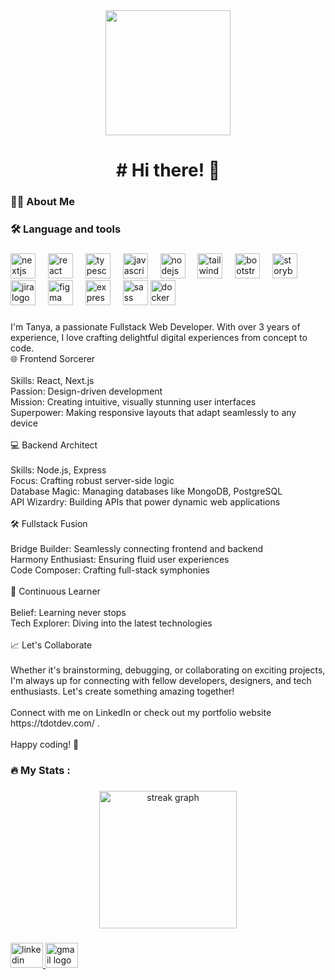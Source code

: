 <div align="center">
  <img height="200" src="https://media4.giphy.com/media/v1.Y2lkPTc5MGI3NjExeGt1MHpjbmVqbXUxYTdlNmgxZW8wbXF6cmt5Z28wOGxxMmx4aXZpNyZlcD12MV9pbnRlcm5hbF9naWZfYnlfaWQmY3Q9Zw/xUPGcEliCc7bETyfO8/giphy.webp"  />
</div>

###

<h1 align="center"># Hi there! 👋</h1>

###

<h3 align="left">👩‍💻  About Me</h3>

###

<h3 align="left">🛠 Language and tools</h3>

###

<div align="left">
  <img src="https://cdn.jsdelivr.net/gh/devicons/devicon/icons/nextjs/nextjs-original.svg" height="40" alt="nextjs logo"  />
  <img width="12" />
  <img src="https://cdn.jsdelivr.net/gh/devicons/devicon/icons/react/react-original.svg" height="40" alt="react logo"  />
  <img width="12" />
  <img src="https://cdn.jsdelivr.net/gh/devicons/devicon/icons/typescript/typescript-original.svg" height="40" alt="typescript logo"  />
  <img width="12" />
  <img src="https://cdn.jsdelivr.net/gh/devicons/devicon/icons/javascript/javascript-original.svg" height="40" alt="javascript logo"  />
  <img width="12" />
  <img src="https://cdn.jsdelivr.net/gh/devicons/devicon/icons/nodejs/nodejs-original.svg" height="40" alt="nodejs logo"  />
  <img width="12" />
  <img src="https://cdn.jsdelivr.net/gh/devicons/devicon/icons/tailwindcss/tailwindcss-original-wordmark.svg" height="40" alt="tailwindcss logo"  />
  <img width="12" />
  <img src="https://cdn.jsdelivr.net/gh/devicons/devicon/icons/bootstrap/bootstrap-original.svg" height="40" alt="bootstrap logo"  />
  <img width="12" />
  <img src="https://cdn.jsdelivr.net/gh/devicons/devicon/icons/storybook/storybook-original.svg" height="40" alt="storybook logo"  />
  <img width="12" />
  <img src="https://cdn.jsdelivr.net/gh/devicons/devicon/icons/jira/jira-original.svg" height="40" alt="jira logo"  />
  <img width="12" />
  <img src="https://cdn.jsdelivr.net/gh/devicons/devicon/icons/figma/figma-original.svg" height="40" alt="figma logo"  />
  <img width="12" />
  <img src="https://cdn.jsdelivr.net/gh/devicons/devicon/icons/express/express-original.svg" height="40" alt="express logo"  />
  <img width="12" />
  <img src="https://cdn.jsdelivr.net/gh/devicons/devicon/icons/sass/sass-original.svg" height="40" alt="sass logo"  />
    <img src="https://cdn.jsdelivr.net/gh/devicons/devicon/icons/docker/docker-plain-wordmark.svg" height="40" alt="docker logo"  />
  <img width="12" />
</div>

###

<p align="left">I'm Tanya, a passionate Fullstack Web Developer. With over 3 years of experience, I love crafting delightful digital experiences from concept to code.<br>🌐 Frontend Sorcerer<br><br>    Skills: React, Next.js<br>    Passion: Design-driven development<br>    Mission: Creating intuitive, visually stunning user interfaces<br>    Superpower: Making responsive layouts that adapt seamlessly to any device<br><br>💻 Backend Architect<br><br>    Skills: Node.js, Express<br>    Focus: Crafting robust server-side logic<br>    Database Magic: Managing databases like MongoDB, PostgreSQL<br>    API Wizardry: Building APIs that power dynamic web applications<br><br>🛠️ Fullstack Fusion<br><br>    Bridge Builder: Seamlessly connecting frontend and backend<br>    Harmony Enthusiast: Ensuring fluid user experiences<br>    Code Composer: Crafting full-stack symphonies<br><br>🚀 Continuous Learner<br><br>    Belief: Learning never stops<br>    Tech Explorer: Diving into the latest technologies<br><br>📈 Let's Collaborate<br><br>Whether it's brainstorming, debugging, or collaborating on exciting projects, I'm always up for connecting with fellow developers, designers, and tech enthusiasts. Let's create something amazing together!<br><br>Connect with me on LinkedIn or check out my portfolio website https://tdotdev.com/ .<br><br>Happy coding! 🚀</p>

###

<h3 align="left">🔥   My Stats :</h3>

###

<div align="center">
  <img src="https://streak-stats.demolab.com?user=JS21study&locale=en&mode=daily&theme=dark&hide_border=false&border_radius=5&order=3" height="220" alt="streak graph"  />
</div>

###

<div align="left">
  <a href="https://www.linkedin.com/in/tetiana-vdovychenko-547948281/" target="_blank">
    <img src="https://raw.githubusercontent.com/maurodesouza/profile-readme-generator/master/src/assets/icons/social/linkedin/default.svg" width="52" height="40" alt="linkedin logo"  />
  </a>
  <a href="mailto:t.vdovychenko.letters@gmail.com" target="_blank">
    <img src="https://raw.githubusercontent.com/maurodesouza/profile-readme-generator/master/src/assets/icons/social/gmail/default.svg" width="52" height="40" alt="gmail logo"  />
  </a>
</div>

###
